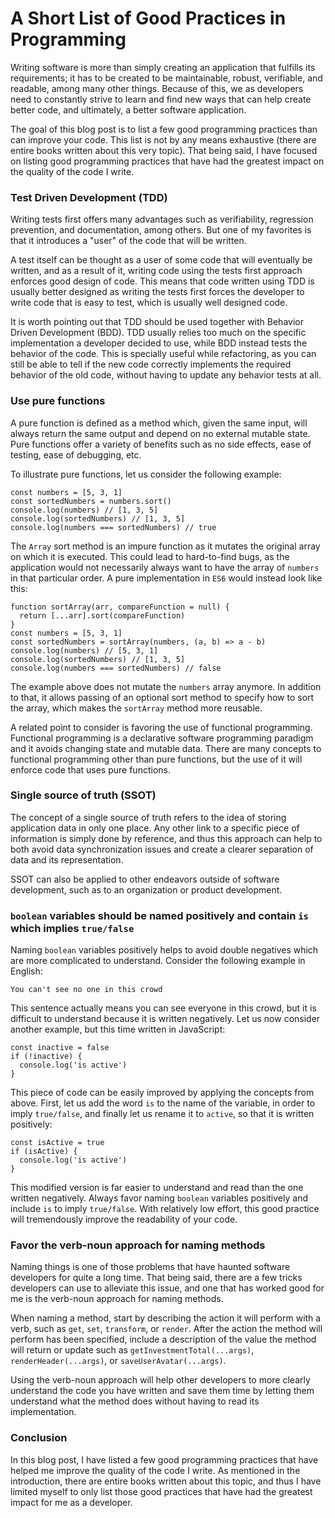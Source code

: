 # A Short List of Good Practices in Programming

Writing software is more than simply creating an application that fulfills its requirements; it has to be created to be maintainable, robust, verifiable, and readable, among many other things. Because of this, we as developers need to constantly strive to learn and find new ways that can help create better code, and ultimately, a better software application.

The goal of this blog post is to list a few good programming practices than can improve your code. This list is not by any means exhaustive (there are entire books written about this very topic). That being said, I have focused on listing good programming practices that have had the greatest impact on the quality of the code I write.

### Test Driven Development (TDD)

Writing tests first offers many advantages such as verifiability, regression prevention, and documentation, among others. But one of my favorites is that it introduces a "user" of the code that will be written.

A test itself can be thought as a user of some code that will eventually be written, and  as a result of it, writing code using the tests first approach enforces good design of code. This means that code written using TDD is usually better designed as writing the tests first forces the developer to write code that is easy to test, which is usually well designed code.

It is worth pointing out that TDD should be used together with Behavior Driven Development (BDD). TDD usually relies too much on the specific implementation a developer decided to use, while BDD instead tests the behavior of the code. This is specially useful while refactoring, as you can still be able to tell if the new code correctly implements the required behavior of the old code, without having to update any behavior tests at all.

### Use pure functions

A pure function is defined as a method which, given the same input, will always return the same output and depend on no external mutable state. Pure functions offer a variety of benefits such as no side effects, ease of testing, ease of debugging, etc.

To illustrate pure functions, let us consider the following example:

```
const numbers = [5, 3, 1]
const sortedNumbers = numbers.sort()
console.log(numbers) // [1, 3, 5]
console.log(sortedNumbers) // [1, 3, 5]
console.log(numbers === sortedNumbers) // true
```

The ``Array`` sort method is an impure function as it mutates the original array on which it is executed. This could lead to hard-to-find bugs, as the application would not necessarily always want to have the array of ``numbers`` in that particular order. A pure implementation in ``ES6`` would instead look like this:

```
function sortArray(arr, compareFunction = null) {
  return [...arr].sort(compareFunction)
}
const numbers = [5, 3, 1]
const sortedNumbers = sortArray(numbers, (a, b) => a - b)
console.log(numbers) // [5, 3, 1]
console.log(sortedNumbers) // [1, 3, 5]
console.log(numbers === sortedNumbers) // false
```

The example above does not mutate the ``numbers`` array anymore. In addition to that, it allows passing of an optional sort method to specify how to sort the array, which makes the ``sortArray`` method more reusable.

A related point to consider is favoring the use of functional programming. Functional programming is a declarative software programming paradigm and it avoids changing state and mutable data. There are many concepts to functional programming other than pure functions, but the use of it will enforce code that uses pure functions.

### Single source of truth (SSOT)

The concept of a single source of truth refers to the idea of storing application data in only one place. Any other link to a specific piece of information is simply done by reference, and thus this approach can help to both avoid data synchronization issues and create a clearer separation of data and its representation.

SSOT can also be applied to other endeavors outside of software development, such as to an organization or product development.

### ``boolean`` variables should be named positively and contain ``is`` which implies ``true/false``

Naming ``boolean`` variables positively helps to avoid double negatives which are more complicated to understand. Consider the following example in English:

``You can't see no one in this crowd``

This sentence actually means you can see everyone in this crowd, but it is difficult to understand because it is written negatively. Let us now consider another example, but this time written in JavaScript:

```
const inactive = false
if (!inactive) {
  console.log('is active')
}
```

This piece of code can be easily improved by applying the concepts from above. First, let us add the word ``is`` to the name of the variable, in order to imply ``true/false``, and finally let us rename it to ``active``, so that it is written positively:

```
const isActive = true
if (isActive) {
  console.log('is active')
}
```

This modified version is far easier to understand and read than the one written negatively. Always favor naming ``boolean`` variables positively and include ``is`` to imply ``true/false``. With relatively low effort, this good practice will tremendously improve the readability of your code.

### Favor the verb-noun approach for naming methods

Naming things is one of those problems that have haunted software developers for quite a long time. That being said, there are a few tricks developers can use to alleviate this issue, and one that has worked good for me is the verb-noun approach for naming methods.

When naming a method, start by describing the action it will perform with a verb, such as ``get``, ``set``, ``transform``, or ``render``. After the action the method will perform has been specified, include a description of the value the method will return or update such as ``getInvestmentTotal(...args)``, ``renderHeader(...args)``, or ``saveUserAvatar(...args)``.

Using the verb-noun approach will help other developers to more clearly understand the code you have written and save them time by letting them understand what the method does without having to read its implementation.

### Conclusion

In this blog post, I have listed a few good programming practices that have helped me improve the quality of the code I write. As mentioned in the introduction, there are entire books written about this topic, and thus I have limited myself to only list those good practices that have had the greatest impact for me as a developer.
